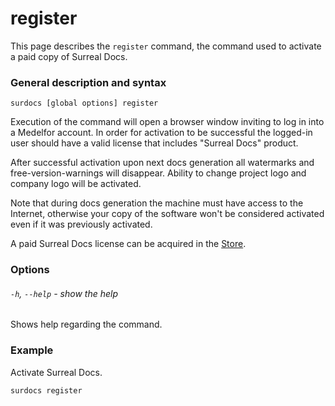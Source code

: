 # register

This page describes the `register` command, the command used to activate a paid copy of Surreal Docs.

### General description and syntax

`surdocs [global options] register`

Execution of the command will open a browser window inviting to log in into a 
Medelfor account. In order for activation to be successful the logged-in user should
have a valid license that includes "Surreal Docs" product.

After successful activation upon next docs generation all watermarks and
free-version-warnings will disappear. Ability to change project logo and 
company logo will be activated.

Note that during docs generation the machine must have access to the Internet, 
otherwise your copy of the software won't be considered activated even if it was
previously activated.

A paid Surreal Docs license can be acquired in the [Store](https://store.medelfor.com "Medelfor Store").

### Options

###### `-h`, `--help` - show the help

Shows help regarding the command.

### Example

Activate Surreal Docs.

```
surdocs register
```
